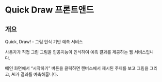 # Quick Draw 프론트앤드

## 개요
Quick, Draw! - 그림 인식 기반 예측 서비스

사용자가 직접 그린 그림을 인공지능이 인식하여 예측 결과를 제공하는 웹 서비스입니다.

메인 화면에서 “시작하기” 버튼을 클릭하면 캔버스에서 제시된 주제를 보고 그림을 그리고, AI가 결과를 예측해줍니다.

